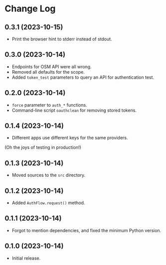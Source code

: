 # Change Log

## 0.3.1 (2023-10-15)

* Print the browser hint to stderr instead of stdout.

## 0.3.0 (2023-10-14)

* Endpoints for OSM API were all wrong.
* Removed all defaults for the scope.
* Added `token_test` parameters to query an API for authentication test.

## 0.2.0 (2023-10-14)

* `force` parameter to `auth_*` functions.
* Command-line script `oauthclean` for removing stored tokens.

## 0.1.4 (2023-10-14)

* Different apps use different keys for the same providers.

(Oh the joys of testing in production!)

## 0.1.3 (2023-10-14)

* Moved sources to the `src` directory.

## 0.1.2 (2023-10-14)

* Added `AuthFlow.request()` method.

## 0.1.1 (2023-10-14)

* Forgot to mention dependencies, and fixed the minimum Python version.

## 0.1.0 (2023-10-14)

* Initial release.
